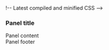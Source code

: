 <html>
<head>
!-- Latest compiled and minified CSS -->
<link rel="stylesheet" href="https://maxcdn.bootstrapcdn.com/bootstrap/3.3.7/css/bootstrap.min.css">

<!-- jQuery library -->
<script src="https://ajax.googleapis.com/ajax/libs/jquery/3.2.0/jquery.min.js"></script>

<!-- Latest compiled JavaScript -->
<script src="https://maxcdn.bootstrapcdn.com/bootstrap/3.3.7/js/bootstrap.min.js"></script>

<title>NCL Tools</title>
</head>
<div class="container-fluid">
	<div class="row">
		<div class="col-md-12">
			<div class="panel panel-default">
				<div class="panel-heading">
					<h3 class="panel-title">
						Panel title
					</h3>
				</div>
				<div class="panel-body">
					Panel content
				</div>
				<div class="panel-footer">
					Panel footer
				</div>
			</div>
		</div>
	</div>
</div>
